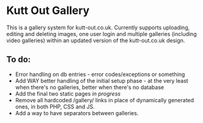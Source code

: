 Kutt Out Gallery
===============

This is a gallery system for kutt-out.co.uk. Currently supports uploading, editing and deleting images, one user login and multiple galleries (including video galleries) within an updated version of the kutt-out.co.uk design.

To do:
------

* Error handling on db entries - error codes/exceptions or something
* Add WAY better handling of the initial setup phase - at the very least when there's no galleries, better when there's no database
* Add the final two static pages *in progress*
* Remove all hardcoded /gallery/ links in place of dynamically generated ones, in both PHP, CSS and JS.
* Add a way to have separators between galleries.